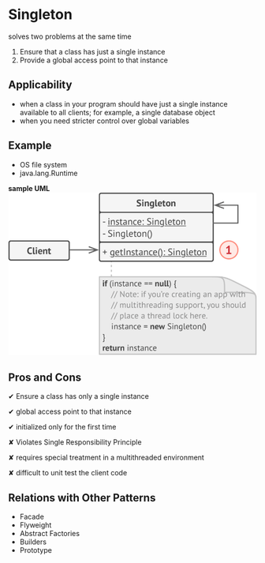 # Singleton
solves two problems at the same time
1. Ensure that a class has just a single instance
1. Provide a global access point to that instance

## Applicability
- when a class in your program should have just a single instance available to all clients; for example, a single database object
- when you need stricter control over global variables

## Example
- OS file system
- java.lang.Runtime

**sample UML**
![Singleton sample UML](singleton.png "Singleton sample UML")

## Pros and Cons
✔ Ensure a class has only a single instance

✔ global access point to that instance

✔ initialized only for the first time

✘ Violates Single Responsibility Principle

✘  requires special treatment in a multithreaded environment

✘  difficult to unit test the client code 

## Relations with Other Patterns
- Facade
- Flyweight
- Abstract Factories
- Builders
- Prototype

